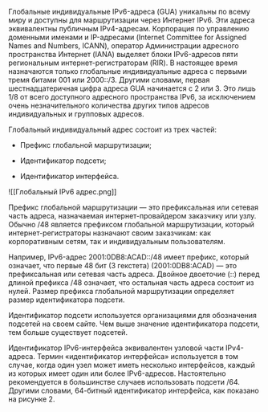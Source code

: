 Глобальные индивидуальные IPv6-адреса (GUA) уникальны по всему миру и доступны для маршрутизации через Интернет IPv6. Эти адреса эквивалентны публичным IPv4-адресам. Корпорация по управлению доменными именами и IP-адресами (Internet Committee for Assigned Names and Numbers, ICANN), оператор Администрации адресного пространства Интернет (IANA) выделяет блоки IPv6-адресов пяти региональным интернет-регистраторам (RIR). В настоящее время назначаются только глобальные индивидуальные адреса с первыми тремя битами 001 или 2000::/3. Другими словами, первая шестнадцатеричная цифра адреса GUA начинается с 2 или 3. Это лишь 1/8 от всего доступного адресного пространства IPv6, за исключением очень незначительного количества других типов адресов индивидуальных и групповых адресов.

Глобальный индивидуальный адрес состоит из трех частей:

- Префикс глобальной маршрутизации;

- Идентификатор подсети;

- Идентификатор интерфейса.

![[Глобальный IPv6 адрес.png]]

Префикс глобальной маршрутизации — это префиксальная или сетевая часть адреса, назначаемая интернет-провайдером заказчику или узлу. Обычно /48 является префиксом глобальной маршрутизации, который интернет-регистраторы назначают своим заказчикам: как корпоративным сетям, так и индивидуальным пользователям.

Например, IPv6-адрес 2001:0DB8:ACAD::/48 имеет префикс, который означает, что первые 48 бит (3 гекстета) (2001:0DB8:ACAD) — это префиксальная или сетевая часть адреса. Двойное двоеточие (::) перед длиной префикса /48 означает, что остальная часть адреса состоит из нулей. Размер префикса глобальной маршрутизации определяет размер идентификатора подсети.

Идентификатор подсети используется организациями для обозначения подсетей на своем сайте. Чем выше значение идентификатора подсети, тем больше существует подсетей.

Идентификатор IPv6-интерфейса эквивалентен узловой части IPv4-адреса. Термин «идентификатор интерфейса» используется в том случае, когда один узел может иметь несколько интерфейсов, каждый из которых имеет один или более IPv6-адресов. Настоятельно рекомендуется в большинстве случаев использовать подсети /64. Другими словами, 64-битный идентификатор интерфейса, как показано на рисунке 2.